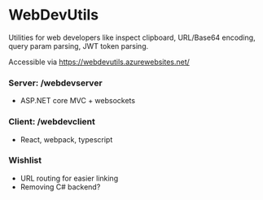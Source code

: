 # WebDevUtils
Utilities for web developers like inspect clipboard, URL/Base64 encoding, query param parsing, JWT token parsing.

Accessible via https://webdevutils.azurewebsites.net/

### Server: /webdevserver
- ASP.NET core MVC + websockets

### Client: /webdevclient
- React, webpack, typescript

### Wishlist
- URL routing for easier linking
- Removing C# backend?
